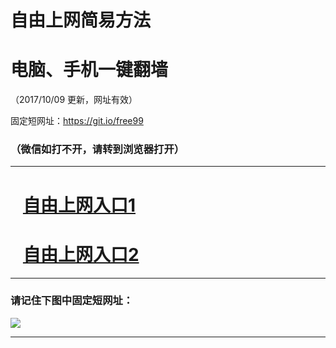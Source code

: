 ﻿# 自由上网简易方法

# 电脑、手机一键翻墙

（2017/10/09 更新，网址有效）

固定短网址：https://git.io/free99

### （微信如打不开，请转到浏览器打开）


***





# &nbsp;&nbsp; <a href="http://ft128829985.fwq-tz-1001.info/fwqtz01.html?t=100900123110 " target="_blank">自由上网入口1</a>
# &nbsp;&nbsp; <a href="http://ft1680413091.fwq-tz-1002.info/fwqtz02.html?t=100900118405 " target="_blank">自由上网入口2</a>
***

### 请记住下图中固定短网址：

<img src="https://s3-us-west-2.amazonaws.com/fwq-1001/yjfq-20170905okok.png" /> 


***

